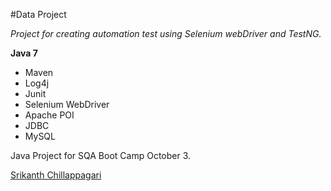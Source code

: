 #Data Project

*Project for creating automation test using Selenium webDriver and TestNG.*

**Java 7**

* Maven
* Log4j
* Junit
* Selenium WebDriver
* Apache POI
* JDBC
* MySQL

Java Project for SQA Boot Camp October 3.

[Srikanth Chillappagari](https://github.srikanth-chillappagari)
